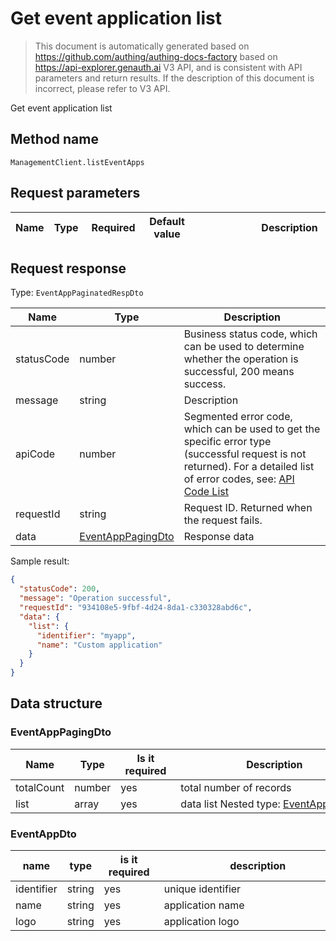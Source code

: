 # Get event application list

<!--
Warning ⚠️:
Do not modify this document directly,
https://github.com/Authing/authing-docs-factory
Use this project to generate
-->

<LastUpdated />

> This document is automatically generated based on https://github.com/authing/authing-docs-factory based on https://api-explorer.genauth.ai V3 API, and is consistent with API parameters and return results. If the description of this document is incorrect, please refer to V3 API.

Get event application list

## Method name

`ManagementClient.listEventApps`

## Request parameters

| Name | Type | <div style="width:80px">Required</div> | <div style="width:60px">Default value</div> | <div style="width:300px">Description</div> | <div style="width:200px">Sample value</div> |
| ---- | ---- | -------------------------------------- | ------------------------------------------- | ------------------------------------------ | ------------------------------------------- |

## Request response

Type: `EventAppPaginatedRespDto`

| Name       | Type                                               | Description                                                                                                                                                                                                                                                                                                                                  |
| ---------- | -------------------------------------------------- | -------------------------------------------------------------------------------------------------------------------------------------------------------------------------------------------------------------------------------------------------------------------------------------------------------------------------------------------- |
| statusCode | number                                             | Business status code, which can be used to determine whether the operation is successful, 200 means success.                                                                                                                                                                                                                                 |
| message    | string                                             | Description                                                                                                                                                                                                                                                                                                                                  |
| apiCode    | number                                             | Segmented error code, which can be used to get the specific error type (successful request is not returned). For a detailed list of error codes, see: [API Code List](https://api-explorer.genauth.ai/?tag=group/%E5%BC%80%E5%8F%91%E5%87%86%E5%A4%87#tag/%E5%BC%80%E5%8F%91%E5%87%86%E5%A4%87/%E9%94%99%E8%AF%AF%E5%A4%84%E7%90%86/apiCode) |
| requestId  | string                                             | Request ID. Returned when the request fails.                                                                                                                                                                                                                                                                                                 |
| data       | <a href="#EventAppPagingDto">EventAppPagingDto</a> | Response data                                                                                                                                                                                                                                                                                                                                |

Sample result:

```json
{
  "statusCode": 200,
  "message": "Operation successful",
  "requestId": "934108e5-9fbf-4d24-8da1-c330328abd6c",
  "data": {
    "list": {
      "identifier": "myapp",
      "name": "Custom application"
    }
  }
}
```

## Data structure

### <a id="EventAppPagingDto"></a> EventAppPagingDto

| Name       | Type   | <div style="width:80px">Is it required</div> | <div style="width:300px">Description</div>                     | <div style="width:200px">Sample value</div> |
| ---------- | ------ | -------------------------------------------- | -------------------------------------------------------------- | ------------------------------------------- |
| totalCount | number | yes                                          | total number of records                                        |                                             |
| list       | array  | yes                                          | data list Nested type: <a href="#EventAppDto">EventAppDto</a>. |                                             |

### <a id="EventAppDto"></a> EventAppDto

| name       | type   | <div style="width:80px">is it required</div> | <div style="width:300px">description</div> | <div style="width:200px">example value</div> |
| ---------- | ------ | -------------------------------------------- | ------------------------------------------ | -------------------------------------------- |
| identifier | string | yes                                          | unique identifier                          | `myapp`                                      |
| name       | string | yes                                          | application name                           | `custom application`                         |
| logo       | string | yes                                          | application logo                           |                                              |

